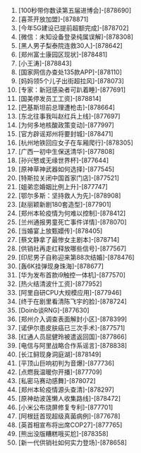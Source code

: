 
1. [100秒带你数读第五届进博会]-[878690]
1. [喜茶开放加盟]-[878871]
1. [今年5G建设已提前超额完成]-[878702]
1. [微信：未知设备登录纯属误解]-[878308]
1. [黑人男子梨泰院连救30人]-[878642]
1. [郑州富士康园区现状]-[878481]
1. [小王涛]-[878843]
1. [国家网信办查处135款APP]-[878110]
1. [妈妈领5个儿子出街超拉风]-[878073]
1. [专家：新冠感染者可趴着睡]-[877691]
1. [国美停发员工工资]-[878814]
1. [巴基斯坦前总理遭枪击]-[878664]
1. [东北往事我叫赵红兵上线]-[877697]
1. [为何多地核酸政策变动]-[877997]
1. [官方辟谣郑州将要封城]-[878471]
1. [杭州地铁回应女子在车厢爬行]-[878305]
1. [广西一初中生保送清华]-[877808]
1. [孙兴慜或无缘世界杯]-[877644]
1. [原神草神武器如何选择]-[877545]
1. [特斯拉关闭中国首家门店]-[877521]
1. [姐弟恋婚姻比例上升]-[877747]
1. [鄂尔多斯：坚持救人为先]-[878908]
1. [赵丽颖新剧180套造型]-[877901]
1. [郑州本轮疫情为何难以控制]-[878412]
1. [兰州通报男童死亡事件详情]-[878070]
1. [当婚宴上放甄嬛传]-[878405]
1. [蔡文静拿了最惨女主剧本]-[878714]
1. [供销社再走红释放哪些信号]-[877567]
1. [印尼男子自称迎来第88次结婚]-[878476]
1. [轰6K挂弹现身珠海]-[878677]
1. [华为发布首款i9触控一体机]-[877570]
1. [热火结清波什工资]-[877952]
1. [阿里自研CPU大规模应用]-[877946]
1. [终于在剧里看清陈飞宇的脸]-[878724]
1. [Doinb谈RNG]-[877630]
1. [郑州介入调查表面解封小区]-[878399]
1. [诺伊尔患皮肤癌已三次手术]-[877571]
1. [红通人员屈健玲被遣返回国]-[877866]
1. [电信与阿里战略合作系谣言]-[878838]
1. [长江鲟现身洞庭湖]-[878149]
1. [平顶山巨响初判为音爆]-[877736]
1. [点燃我温暖你开播]-[877709]
1. [私密马赛动感舞]-[878072]
1. [郑州本轮疫情源头查清]-[878297]
1. [原神劫波莲懒人收集路线]-[878472]
1. [小米公布烧屏修复专利]-[877701]
1. [阿根廷首现超级真菌病例]-[877678]
1. [英首相宣布将出席COP27]-[877765]
1. [熊出没版糟糕哦买尬]-[878358]
1. [新一代供销社如何实力登场]-[878658]